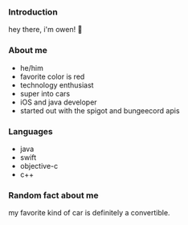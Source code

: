### Introduction
hey there, i'm owen! 👋
### About me
- he/him
- favorite color is red
- technology enthusiast
- super into cars
- iOS and java developer
- started out with the spigot and bungeecord apis
### Languages
- java
- swift
- objective-c
- c++
### Random fact about me
my favorite kind of car is definitely a convertible.
